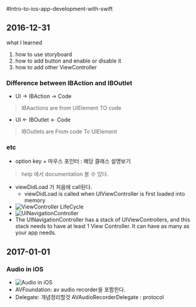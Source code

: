#Intro-to-ios-app-development-with-swift

## 2016-12-31
what I learned
1. how to use storyboard
2. how to add button and enable or disable it
3. how to add other ViewController

### Difference between IBAction and IBOutlet
- UI -> IBAction -> Code
> IBAactions are from UIElement TO code
- UI <- IBOutlet <- Code
> IBOutlets are From code To UIElement

### etc
- option key + 마우스 포인터 : 해당 클래스 설명보기
> help 에서 documentation 볼 수 있다.
- viewDidLoad 가 처음에 call된다.
  - viewDidLoad is called when UIViewController is first loaded into memory
- ![ViewController LifeCycle](https://cloud.githubusercontent.com/assets/7614353/21576472/656c174a-cf74-11e6-94cc-dff728c45303.png)
- ![UINavigationController](https://cloud.githubusercontent.com/assets/7614353/21576686/578daf64-cf7c-11e6-8d6f-516a9e2bc325.png)
- The UINavigationController has a stack of UIViewControllers, and this stack needs to have at least 1 View Controller. It can have as many as your app needs.

## 2017-01-01
### Audio in iOS
- ![Audio in iOS](https://cloud.githubusercontent.com/assets/7614353/21580454/413ac8aa-d03a-11e6-9399-b322197c2af0.png)
- AVFoundation: av audio recorder을 포함한다.
- Delegate: 개념정리할것
AVAudioRecorderDelegate : protocol
